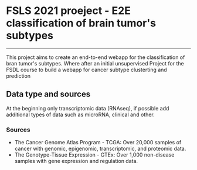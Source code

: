 # FSLS 2021 proeject - E2E classification of brain tumor's subtypes

-----
This project aims to create an end-to-end webapp for the classification of bran tumor's subtypes.
Where after an initial unsupervised 
Project for the FSDL course to build a webapp for cancer subtype clusterting and prediction


## Data type and sources

At the beginning only transcriptomic data (RNAseq), if possible add additional types of data such as microRNA, clinical and other.

### Sources

- The Cancer Genome Atlas Program - TCGA: Over 20,000 samples of cancer with genomic, epigenomic, transcriptomic, and proteomic data.
- The Genotype-Tissue Expression - GTEx: Over 1,000 non-disease samples with gene expression and regulation data.

